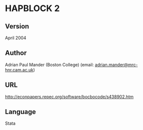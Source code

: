 # HAPBLOCK 2

## Version
April 2004

## Author
Adrian Paul Mander (Boston College) (email: adrian.mander@mrc-hnr.cam.ac.uk)

## URL
http://econpapers.repec.org/software/bocbocode/s438902.htm

## Language
Stata